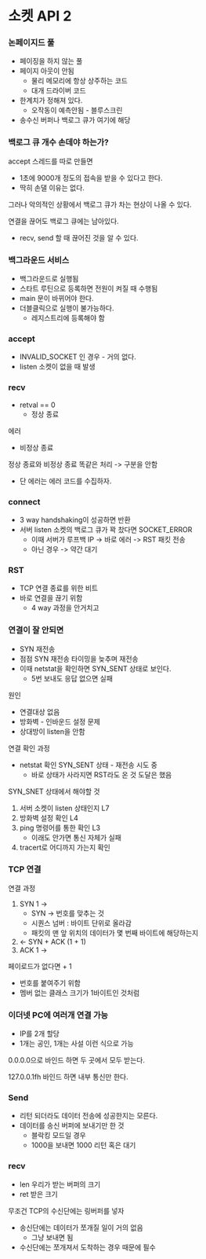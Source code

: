 # 소켓 API 2
### 논페이지드 풀
* 페이징을 하지 않는 풀
* 페이지 아웃이 안됨
  * 물리 메모리에 항상 상주하는 코드
  * 대개 드라이버 코드
* 한계치가 정해져 있다.
  * 오작동이 예측안됨 - 블루스크린
* 송수신 버퍼나 백로그 큐가 여기에 해당

### 백로그 큐 개수 손데야 하는가?
accept 스레드를 따로 만들면
* 1초에 9000개 정도의 접속을 받을 수 있다고 한다.
* 딱히 손댈 이유는 없다.

그러나 악의적인 상황에서 백로그 큐가 차는 현상이 나올 수 있다.

연결을 끊어도 백로그 큐에는 남아있다.
* recv, send 할 때 끊어진 것을 알 수 있다.

### 백그라운드 서비스
* 백그라운드로 실행됨
* 스타트 루틴으로 등록하면 전원이 켜질 때 수행됨
* main 문이 바뀌어야 한다.
* 더블클릭으로 실행이 불가능하다.
  * 레지스트리에 등록해야 함

### accept
* INVALID_SOCKET 인 경우 - 거의 없다.
* listen 소켓이 없을 때 발생

### recv
* retval == 0
  * 정상 종료

에러
* 비정상 종료

정상 종료와 비정상 종료 똑같은 처리 -> 구분을 안함
  * 단 에러는 에러 코드를 수집하자.

### connect
* 3 way handshaking이 성공하면 반환
* 서버 listen 소켓의 백로그 큐가 꽉 찼다면 SOCKET_ERROR
    * 이때 서버가 루프백 IP -> 바로 에러 -> RST 패킷 전송
    * 아닌 경우 -> 약간 대기

### RST
* TCP 연결 종료를 위한 비트
* 바로 연결을 끊기 위함
  * 4 way 과정을 안거치고


### 연결이 잘 안되면
* SYN 재전송
* 점점 SYN 재전송 타이밍을 늦추며 재전송
* 이때 netstat을 확인하면 SYN_SENT 상태로 보인다.
  * 5번 보내도 응답 없으면 실패

원인
* 연결대상 없음
* 방화벽 - 인바운드 설정 문제
* 상대방이 listen을 안함

연결 확인 과정
* netstat 확인 SYN_SENT 상태 - 재전송 시도 중
  * 바로 상태가 사라지면 RST라도 온 것 도달은 했음

SYN_SNET 상태에서 해야할 것
1. 서버 소켓이 listen 상태인지 L7
2. 방화벽 설정 확인 L4
3. ping 명령어를 통한 확인 L3
   * 이래도 안가면 통신 자체가 실패
4. tracert로 어디까지 가는지 확인

### TCP 연결
연결 과정
1. SYN 1 ->
   * SYN -> 번호를 맞추는 것
   * 시퀀스 넘버 : 바이트 단위로 올라감
   * 패킷의 맨 앞 위치의 데이터가 몇 번째 바이트에 해당하는지
2. <- SYN + ACK (1 + 1)
3. ACK 1 ->

페이로드가 없다면 + 1
* 번호를 붙여주기 위함
* 멤버 없는 클래스 크기가 1바이트인 것처럼

### 이더넷 PC에 여러개 연결 가능
* IP를 2개 할당
* 1개는 공인, 1개는 사설 이런 식으로 가능

0.0.0.0으로 바인드 하면 두 곳에서 모두 받는다.

127.0.0.1fh 바인드 하면 내부 통신만 한다.

### Send
* 리턴 되더라도 데이터 전송에 성공한지는 모른다.
* 데이터를 송신 버퍼에 보내기만 한 것
  * 블락킹 모드일 경우
  * 1000을 보내면 1000 리턴 혹은 대기

### recv
* len 우리가 받는 버퍼의 크기
* ret 받은 크기

무조건 TCP의 수신단에는 링버퍼를 넣자
* 송신단에는 데이터가 쪼개질 일이 거의 없음
  * 그냥 보내면 됨
* 수신단에는 쪼개져서 도착하는 경우 때문에 필수